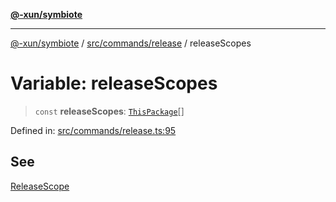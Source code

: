 [**@-xun/symbiote**](../../../../README.md)

***

[@-xun/symbiote](../../../../README.md) / [src/commands/release](../README.md) / releaseScopes

# Variable: releaseScopes

> `const` **releaseScopes**: [`ThisPackage`](../../../configure/enumerations/ThisPackageGlobalScope.md#thispackage)[]

Defined in: [src/commands/release.ts:95](https://github.com/Xunnamius/symbiote/blob/261741e26a03ae661b506c3872cb86af79a07f11/src/commands/release.ts#L95)

## See

[ReleaseScope](../../../configure/enumerations/ThisPackageGlobalScope.md)
